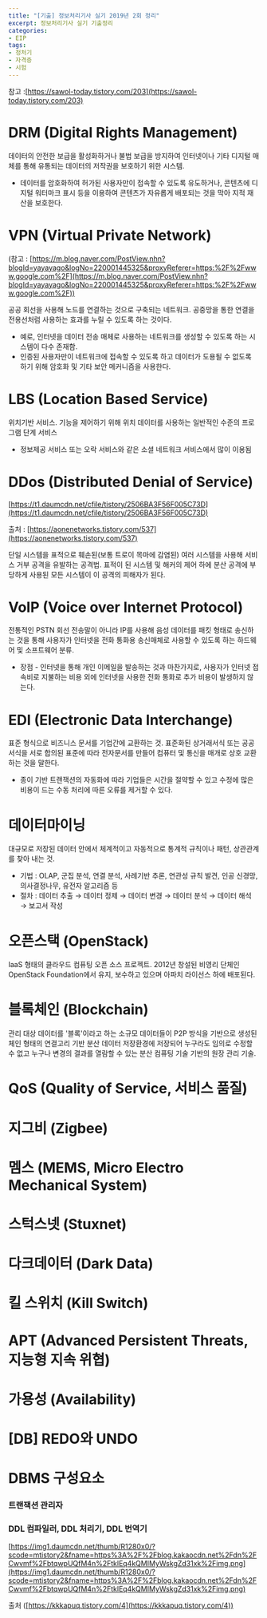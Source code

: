 ```yaml
---
title: "[기출] 정보처리기사 실기 2019년 2회 정리"
excerpt: 정보처리기사 실기 기출정리
categories:
- EIP
tags:
- 정처기
- 자격증
- 시험
---
```


참고  :[https://sawol-today.tistory.com/203](https://sawol-today.tistory.com/203)

# DRM (Digital Rights Management)

데이터의 안전한 보급을 활성화하거나 불법 보급을 방지하여 인터넷이나 기타 디지털 매체를 통해 유통되는 데이터의 저작권을 보호하기 위한 시스템.

- 데이터를 암호화하여 허가된 사용자만이 접속할 수 있도록 유도하거나, 콘텐츠에 디지털 워터마크 표시 등을 이용하여 콘텐츠가 자유롭게 배포되는 것을 막아 지적 재산을 보호한다.

# VPN (Virtual Private Network)

(참고 : [https://m.blog.naver.com/PostView.nhn?blogId=yayayago&logNo=220001445325&proxyReferer=https:%2F%2Fwww.google.com%2F](https://m.blog.naver.com/PostView.nhn?blogId=yayayago&logNo=220001445325&proxyReferer=https:%2F%2Fwww.google.com%2F))

공공 회선을 사용해 노드를 연결하는 것으로 구축되는 네트워크. 공중망을 통한 연결을 전용선처럼 사용하는 효과를 누릴 수 있도록 하는 것이다.

- 예로, 인터넷을 데이터 전송 매체로 사용하는 네트워크를 생성할 수 있도록 하는 시스템이 다수 존재함.
- 인증된 사용자만이 네트워크에 접속할 수 있도록 하고 데이터가 도용될 수 없도록 하기 위해 암호화 및 기타 보안 메커니즘을 사용한다.

# LBS (Location Based Service)

위치기반 서비스. 기능을 제어하기 위해 위치 데이터를 사용하는 일반적인 수준의 프로그램 단계 서비스

- 정보제공 서비스 또는 오락 서비스와 같은 소셜 네트워크 서비스에서 많이 이용됨

# DDos (Distributed Denial of Service)

[https://t1.daumcdn.net/cfile/tistory/2506BA3F56F005C73D](https://t1.daumcdn.net/cfile/tistory/2506BA3F56F005C73D)

출처 : [https://aonenetworks.tistory.com/537](https://aonenetworks.tistory.com/537)

단일 시스템을 표적으로 훼손된(보통 트로이 목마에 감염된) 여러 시스템을 사용해 서비스 거부 공격을 유발하는 공격법. 표적이 된 시스템 및 해커의 제어 하에 분산 공격에 부당하게 사용된 모든 시스템이 이 공격의 피해자가 된다.

# VoIP (Voice over Internet Protocol)

전통적인 PSTN 회선 전송말이 아니라 IP를 사용해 음성 데이터를 패킷 형태로 송신하는 것을 통해 사용자가 인터넷을 전화 통화용 송신매체로 사용할 수 있도록 하는 하드웨어 및 소프트웨어 분류. 

- 장점 - 인터넷을 통해 개인 이메일을 발송하는 것과 마찬가지로, 사용자가 인터넷 접속비로 지불하는 비용 외에 인터넷을 사용한 전화 통화로 추가 비용이 발생하지 않는다.

# EDI (Electronic Data Interchange)

표준 형식으로 비즈니스 문서를 기업간에 교환하는 것. 표준화된 상거래서식 또는 공공서식을 서로 합의된 표준에 따라 전자문서를 만들어 컴퓨터 및 통신을 매개로 상호 교환하는 것을 말한다. 

- 종이 기반 트랜잭션의 자동화에 따라 기업들은 시간을 절약할 수 있고 수정에 많은 비용이 드는 수동 처리에 따른 오류를 제거할 수 있다.

# 데이터마이닝

대규모로 저장된 데이터 안에서 체계적이고 자동적으로 통계적 규칙이나 패턴, 상관관계를 찾아 내는 것.

- 기법 : OLAP, 군집 분석, 연결 분석, 사례기반 추론, 연관성 규칙 발견, 인공 신경망, 의사결정나무, 유전자 알고리즘 등
- 절차 : 데이터 추출 → 데이터 정제 → 데이터 변경 → 데이터 분석 → 데이터 해석 → 보고서 작성

# 오픈스택 (OpenStack)

IaaS 형태의 클라우드 컴퓨팅 오픈 소스 프로젝트. 2012년 창설된 비영리 단체인 OpenStack Foundation에서 유지, 보수하고 있으며 아파치 라이선스 하에 배포된다.

# 블록체인 (Blockchain)

관리 대상 데이터를 '블록'이라고 하는 소규모 데이터들이 P2P 방식을 기반으로 생성된 체인 형태의 연결고리 기반 분산 데이터 저장환경에 저장되어 누구라도 임의로 수정할 수 없고 누구나 변경의 결과를 열람할 수 있는 분산 컴퓨팅 기술 기반의 원장 관리 기술.

# QoS (Quality of Service, 서비스 품질)

# 지그비 (Zigbee)

# 멤스 (MEMS, Micro Electro Mechanical System)

# 스턱스넷 (Stuxnet)

# 다크데이터 (Dark Data)

# 킬 스위치 (Kill Switch)

# APT (Advanced Persistent Threats, 지능형 지속 위협)

# 가용성 (Availability)

# [DB] REDO와 UNDO

# DBMS 구성요소

### 트랜잭션 관리자

### DDL 컴파일러, DDL 처리기, DDL 번역기

[https://img1.daumcdn.net/thumb/R1280x0/?scode=mtistory2&fname=https%3A%2F%2Fblog.kakaocdn.net%2Fdn%2FCwvmf%2FbtqwpUQfM4n%2FtklEq4kQMIMyWskgZd31xk%2Fimg.png](https://img1.daumcdn.net/thumb/R1280x0/?scode=mtistory2&fname=https%3A%2F%2Fblog.kakaocdn.net%2Fdn%2FCwvmf%2FbtqwpUQfM4n%2FtklEq4kQMIMyWskgZd31xk%2Fimg.png)

출처 ([https://kkkapuq.tistory.com/4](https://kkkapuq.tistory.com/4))